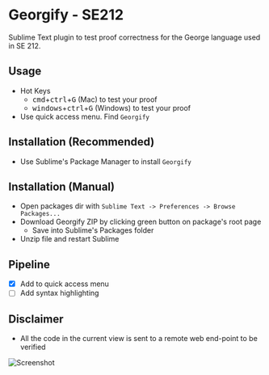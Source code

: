 Georgify - SE212
===============================

Sublime Text plugin to test proof correctness for the George language used in SE 212.

## Usage
* Hot Keys
  * <kbd>cmd</kbd>+<kbd>ctrl</kbd>+<kbd>G</kbd> (Mac) to test your proof
  * <kbd>windows</kbd>+<kbd>ctrl</kbd>+<kbd>G</kbd> (Windows) to test your proof
* Use quick access menu. Find `Georgify` 

## Installation (Recommended)
* Use Sublime's Package Manager to install `Georgify`

## Installation (Manual)
* Open packages dir with `Sublime Text -> Preferences -> Browse Packages...`
* Download Georgify ZIP by clicking green button on package's root page
  * Save into Sublime's Packages folder
* Unzip file and restart Sublime

## Pipeline
- [x] Add to quick access menu
- [ ] Add syntax highlighting

## Disclaimer
* All the code in the current view is sent to a remote web end-point to be verified

![Screenshot](https://github.com/shividhar/Georgify/blob/master/screenshot.png?raw=true)
